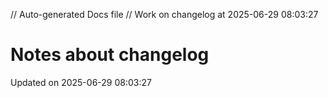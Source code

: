 // Auto-generated Docs file
// Work on changelog at 2025-06-29 08:03:27
# Notes about changelog
Updated on 2025-06-29 08:03:27
